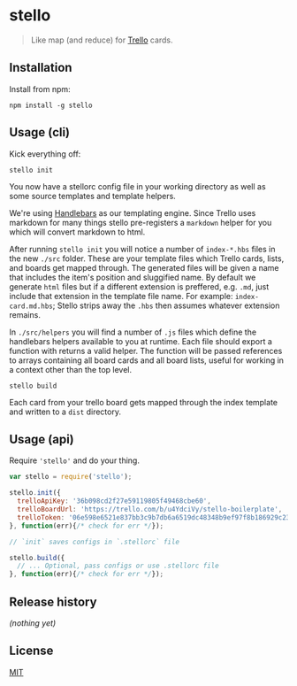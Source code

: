 # stello

> Like map (and reduce) for [Trello](https://trello.com/) cards.


## Installation

Install from npm:

```
npm install -g stello
```


## Usage (cli)

Kick everything off:

```shell
stello init
```

You now have a stellorc config file in your working directory as well as some
source templates and template helpers.

We're using [Handlebars][hbs] as our templating engine. Since Trello uses
markdown for many things stello pre-registers a `markdown` helper for you which
will convert markdown to html.

After running `stello init` you will notice a number of `index-*.hbs` files in
the new `./src` folder. These are your template files which Trello cards, lists,
and boards get mapped through. The generated files will be given a name that
includes the item's position and sluggified name. By default we generate `html`
files but if a different extension is preffered, e.g. `.md`, just include that
extension in the template file name. For example: `index-card.md.hbs`; Stello strips
away the `.hbs` then assumes whatever extension remains.

In `./src/helpers` you will find a number of `.js` files which define the
handlebars helpers available to you at runtime. Each file should export a function
with returns a valid helper. The function will be passed references to arrays
containing all board cards and all board lists, useful for working in a context
other than the top level.

```shell
stello build
```

Each card from your trello board gets mapped through the index template and
written to a `dist` directory.


## Usage (api)

Require `'stello'` and do your thing.

```javascript
var stello = require('stello');

stello.init({
  trelloApiKey: '36b098cd2f27e59119805f49468cbe60',
  trelloBoardUrl: 'https://trello.com/b/u4YdciVy/stello-boilerplate',
  trelloToken: '06e598e6521e837bb3c9b7db6a6519dc48348b9ef97f8b186929c239f2d531fe',
}, function(err){/* check for err */});

// `init` saves configs in `.stellorc` file

stello.build({
  // ... Optional, pass configs or use .stellorc file
}, function(err){/* check for err */});
```


## Release history

*(nothing yet)*


## License

[MIT](https://raw.github.com/jtrussell/stello/master/LICENSE-MIT)

[hbs]: http://handlebarsjs.com/

